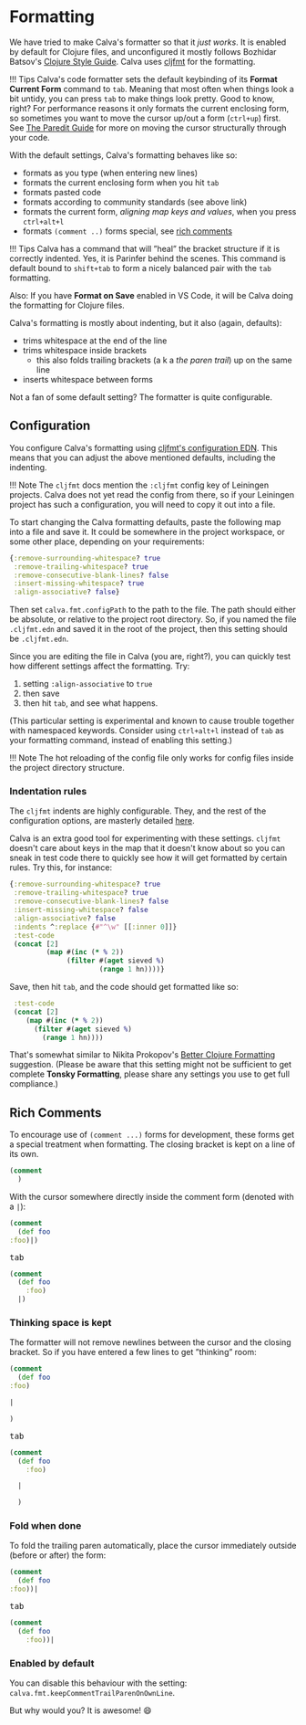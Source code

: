 # Formatting

We have tried to make Calva's formatter so that it _just works_. It is enabled by default for Clojure files, and unconfigured it mostly follows Bozhidar Batsov's [Clojure Style Guide](https://github.com/bbatsov/clojure-style-guide). Calva uses [cljfmt](https://github.com/weavejester/cljfmt) for the formatting.

!!! Tips
    Calva's code formatter sets the default keybinding of its **Format Current Form** command to `tab`. Meaning that most often when things look a bit untidy, you can press `tab` to make things look pretty. Good to know, right? For performance reasons it only formats the current enclosing form, so sometimes you want to move the cursor up/out a form (`ctrl+up`) first. See [The Paredit Guide](paredit.md) for more on moving the cursor structurally through your code.

With the default settings, Calva's formatting behaves like so:

* formats as you type (when entering new lines)
* formats the current enclosing form when you hit `tab`
* formats pasted code
* formats according to community standards (see above link)
* formats the current form, _aligning map keys and values_, when you press `ctrl+alt+l`
* formats `(comment ..)` forms special, see [rich comments](#rich-comments)

!!! Tips
    Calva has a command that will ”heal” the bracket structure if it is correctly indented. Yes, it is Parinfer behind the scenes. This command is default bound to `shift+tab` to form a nicely balanced pair with the `tab` formatting.

Also: If you have **Format on Save** enabled in VS Code, it will be Calva doing the formatting for Clojure files.

Calva's formatting is mostly about indenting, but it also (again, defaults):

* trims whitespace at the end of the line
* trims whitespace inside brackets
    * this also folds trailing brackets (a k a _the paren trail_) up on the same line
* inserts whitespace between forms

Not a fan of some default setting? The formatter is quite configurable.

## Configuration

You configure Calva's formatting using [cljfmt's configuration EDN](https://github.com/weavejester/cljfmt#configuration). This means that you can adjust the above mentioned defaults, including the indenting.

!!! Note
    The `cljfmt` docs mention the `:cljfmt` config key of Leiningen projects. Calva does not yet read the config from there, so if your Leiningen project has such a configuration, you will need to copy it out into a file.

To start changing the Calva formatting defaults, paste the following map into a file and save it. It could be somewhere in the project workspace, or some other place, depending on your requirements:

```clojure
{:remove-surrounding-whitespace? true
 :remove-trailing-whitespace? true
 :remove-consecutive-blank-lines? false
 :insert-missing-whitespace? true
 :align-associative? false}
```

Then set `calva.fmt.configPath` to the path to the file. The path should either be absolute, or relative to the project root directory. So, if you named the file `.cljfmt.edn` and saved it in the root of the project, then this setting should be `.cljfmt.edn`.

Since you are editing the file in Calva (you are, right?), you can quickly test how different settings affect the formatting. Try:

1. setting `:align-associative` to `true`
2. then save
3. then hit `tab`, and see what happens.

(This particular setting is experimental and known to cause trouble together with namespaced keywords. Consider using `ctrl+alt+l` instead of `tab` as your formatting command, instead of enabling this setting.)

!!! Note
    The hot reloading of the config file only works for config files inside the project directory structure.

### Indentation rules

The `cljfmt` indents are highly configurable. They, and the rest of the configuration options, are masterly detailed [here](https://github.com/weavejester/cljfmt#configuration).

Calva is an extra good tool for experimenting with these settings. `cljfmt` doesn't care about keys in the map that it doesn't know about so you can sneak in test code there to quickly see how it will get formatted by certain rules. Try this, for instance:

```clojure
{:remove-surrounding-whitespace? true
 :remove-trailing-whitespace? true
 :remove-consecutive-blank-lines? false
 :insert-missing-whitespace? false
 :align-associative? false
 :indents ^:replace {#"^\w" [[:inner 0]]}
 :test-code
 (concat [2]
         (map #(inc (* % 2))
              (filter #(aget sieved %)
                      (range 1 hn))))}
```

Save, then hit `tab`, and the code should get formatted like so:

```clojure
 :test-code
 (concat [2]
    (map #(inc (* % 2))
      (filter #(aget sieved %)
        (range 1 hn))))
```

That's somewhat similar to Nikita Prokopov's [Better Clojure Formatting](https://tonsky.me/blog/clojurefmt/) suggestion. (Please be aware that this setting might not be sufficient to get complete **Tonsky Formatting**, please share any settings you use to get full compliance.)

## Rich Comments

To encourage use of `(comment ...)` forms for development, these forms get a special treatment when formatting. The closing bracket is kept on a line of its own.

```clojure
(comment
  )
```

With the cursor somewhere directly inside the comment form (denoted with a `|`):

```clojure
(comment
  (def foo
:foo)|)
```

<kbd>tab</kbd>

```clojure
(comment
  (def foo
    :foo)
  |)
```

### Thinking space is kept

The formatter will not remove newlines between the cursor and the closing bracket. So if you have entered a few lines to get ”thinking” room:

```clojure
(comment
  (def foo
:foo)

|

)
```

<kbd>tab</kbd>

```clojure
(comment
  (def foo
    :foo)

  |

  )
```

### Fold when done

To fold the trailing paren automatically, place the cursor immediately outside (before or after) the form:

```clojure
(comment
  (def foo
:foo))|
```

<kbd>tab</kbd>

```clojure
(comment
  (def foo
    :foo))|
```

### Enabled by default

You can disable this behaviour with the setting: `calva.fmt.keepCommentTrailParenOnOwnLine`.

But why would you? It is awesome! 😄